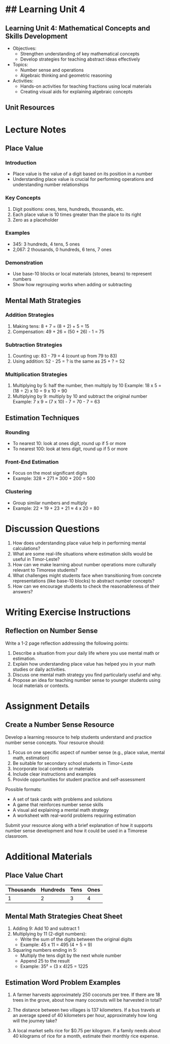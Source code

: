 # ## Learning Unit 4

## Learning Unit 4: Mathematical Concepts and Skills Development
- Objectives:
  * Strengthen understanding of key mathematical concepts
  * Develop strategies for teaching abstract ideas effectively
- Topics:
  * Number sense and operations
  * Algebraic thinking and geometric reasoning
- Activities:
  * Hands-on activities for teaching fractions using local materials
  * Creating visual aids for explaining algebraic concepts

## Unit Resources

# Lecture Notes

## Place Value

### Introduction
- Place value is the value of a digit based on its position in a number
- Understanding place value is crucial for performing operations and understanding number relationships

### Key Concepts
1. Digit positions: ones, tens, hundreds, thousands, etc.
2. Each place value is 10 times greater than the place to its right
3. Zero as a placeholder

### Examples
- 345: 3 hundreds, 4 tens, 5 ones
- 2,067: 2 thousands, 0 hundreds, 6 tens, 7 ones

### Demonstration
- Use base-10 blocks or local materials (stones, beans) to represent numbers
- Show how regrouping works when adding or subtracting

## Mental Math Strategies

### Addition Strategies
1. Making tens: 8 + 7 = (8 + 2) + 5 = 15
2. Compensation: 49 + 26 = (50 + 26) - 1 = 75

### Subtraction Strategies
1. Counting up: 83 - 79 = 4 (count up from 79 to 83)
2. Using addition: 52 - 25 = ? is the same as 25 + ? = 52

### Multiplication Strategies
1. Multiplying by 5: half the number, then multiply by 10
   Example: 18 x 5 = (18 ÷ 2) x 10 = 9 x 10 = 90
2. Multiplying by 9: multiply by 10 and subtract the original number
   Example: 7 x 9 = (7 x 10) - 7 = 70 - 7 = 63

## Estimation Techniques

### Rounding
- To nearest 10: look at ones digit, round up if 5 or more
- To nearest 100: look at tens digit, round up if 5 or more

### Front-End Estimation
- Focus on the most significant digits
- Example: 328 + 271 ≈ 300 + 200 = 500

### Clustering
- Group similar numbers and multiply
- Example: 22 + 19 + 23 + 21 ≈ 4 x 20 = 80

# Discussion Questions

1. How does understanding place value help in performing mental calculations?
2. What are some real-life situations where estimation skills would be useful in Timor-Leste?
3. How can we make learning about number operations more culturally relevant to Timorese students?
4. What challenges might students face when transitioning from concrete representations (like base-10 blocks) to abstract number concepts?
5. How can we encourage students to check the reasonableness of their answers?

# Writing Exercise Instructions

## Reflection on Number Sense

Write a 1-2 page reflection addressing the following points:
1. Describe a situation from your daily life where you use mental math or estimation.
2. Explain how understanding place value has helped you in your math studies or daily activities.
3. Discuss one mental math strategy you find particularly useful and why.
4. Propose an idea for teaching number sense to younger students using local materials or contexts.

# Assignment Details

## Create a Number Sense Resource

Develop a learning resource to help students understand and practice number sense concepts. Your resource should:

1. Focus on one specific aspect of number sense (e.g., place value, mental math, estimation)
2. Be suitable for secondary school students in Timor-Leste
3. Incorporate local contexts or materials
4. Include clear instructions and examples
5. Provide opportunities for student practice and self-assessment

Possible formats:
- A set of task cards with problems and solutions
- A game that reinforces number sense skills
- A visual aid explaining a mental math strategy
- A worksheet with real-world problems requiring estimation

Submit your resource along with a brief explanation of how it supports number sense development and how it could be used in a Timorese classroom.

# Additional Materials

## Place Value Chart

| Thousands | Hundreds | Tens | Ones |
|-----------|----------|------|------|
|     1     |    2     |   3  |   4  |

## Mental Math Strategies Cheat Sheet

1. Adding 9: Add 10 and subtract 1
2. Multiplying by 11 (2-digit numbers): 
   - Write the sum of the digits between the original digits
   - Example: 45 x 11 = 495 (4 + 5 = 9)
3. Squaring numbers ending in 5:
   - Multiply the tens digit by the next whole number
   - Append 25 to the result
   - Example: 35² = (3 x 4)25 = 1225

## Estimation Word Problem Examples

1. A farmer harvests approximately 250 coconuts per tree. If there are 18 trees in the grove, about how many coconuts will be harvested in total?

2. The distance between two villages is 137 kilometers. If a bus travels at an average speed of 40 kilometers per hour, approximately how long will the journey take?

3. A local market sells rice for $0.75 per kilogram. If a family needs about 40 kilograms of rice for a month, estimate their monthly rice expense.